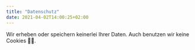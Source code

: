 ```yaml
---
title: "Datenschutz"
date: 2021-04-02T14:00:25+02:00
---
```


Wir erheben oder speichern keinerlei Ihrer Daten. Auch benutzen wir keine Cookies 🚫🍪.